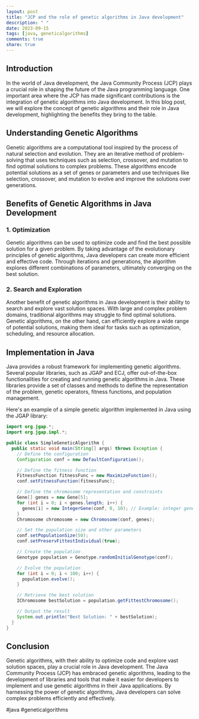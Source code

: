 ```yaml
---
layout: post
title: "JCP and the role of genetic algorithms in Java development"
description: " "
date: 2023-09-15
tags: [java, geneticalgorithms]
comments: true
share: true
---
```


## Introduction

In the world of Java development, the Java Community Process (JCP) plays a crucial role in shaping the future of the Java programming language. One important area where the JCP has made significant contributions is the integration of genetic algorithms into Java development. In this blog post, we will explore the concept of genetic algorithms and their role in Java development, highlighting the benefits they bring to the table.

## Understanding Genetic Algorithms

Genetic algorithms are a computational tool inspired by the process of natural selection and evolution. They are an iterative method of problem-solving that uses techniques such as selection, crossover, and mutation to find optimal solutions to complex problems. These algorithms encode potential solutions as a set of genes or parameters and use techniques like selection, crossover, and mutation to evolve and improve the solutions over generations.

## Benefits of Genetic Algorithms in Java Development

### 1. Optimization

Genetic algorithms can be used to optimize code and find the best possible solution for a given problem. By taking advantage of the evolutionary principles of genetic algorithms, Java developers can create more efficient and effective code. Through iterations and generations, the algorithm explores different combinations of parameters, ultimately converging on the best solution.

### 2. Search and Exploration

Another benefit of genetic algorithms in Java development is their ability to search and explore vast solution spaces. With large and complex problem domains, traditional algorithms may struggle to find optimal solutions. Genetic algorithms, on the other hand, can efficiently explore a wide range of potential solutions, making them ideal for tasks such as optimization, scheduling, and resource allocation.

## Implementation in Java

Java provides a robust framework for implementing genetic algorithms. Several popular libraries, such as JGAP and ECJ, offer out-of-the-box functionalities for creating and running genetic algorithms in Java. These libraries provide a set of classes and methods to define the representation of the problem, genetic operators, fitness functions, and population management.

Here's an example of a simple genetic algorithm implemented in Java using the JGAP library:

```java
import org.jgap.*;
import org.jgap.impl.*;

public class SimpleGeneticAlgorithm {
  public static void main(String[] args) throws Exception {
    // Define the configuration
    Configuration conf = new DefaultConfiguration();

    // Define the fitness function
    FitnessFunction fitnessFunc = new MaximizeFunction();
    conf.setFitnessFunction(fitnessFunc);

    // Define the chromosome representation and constraints
    Gene[] genes = new Gene[5];
    for (int i = 0; i < genes.length; i++) {
      genes[i] = new IntegerGene(conf, 0, 10); // Example: integer genes between 0 and 10
    }
    Chromosome chromosome = new Chromosome(conf, genes);

    // Set the population size and other parameters
    conf.setPopulationSize(50);
    conf.setPreservFittestIndividual(true);

    // Create the population
    Genotype population = Genotype.randomInitialGenotype(conf);

    // Evolve the population
    for (int i = 0; i < 100; i++) {
      population.evolve();
    }

    // Retrieve the best solution
    IChromosome bestSolution = population.getFittestChromosome();

    // Output the result
    System.out.println("Best Solution: " + bestSolution);
  }
}
```

## Conclusion

Genetic algorithms, with their ability to optimize code and explore vast solution spaces, play a crucial role in Java development. The Java Community Process (JCP) has embraced genetic algorithms, leading to the development of libraries and tools that make it easier for developers to implement and use genetic algorithms in their Java applications. By harnessing the power of genetic algorithms, Java developers can solve complex problems efficiently and effectively.

#java #geneticalgorithms